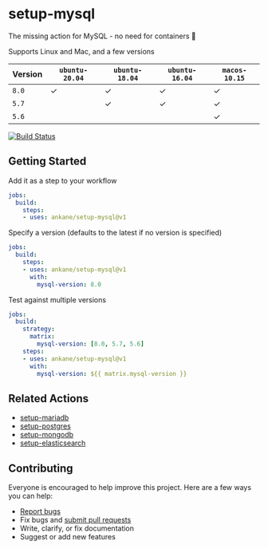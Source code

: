 # setup-mysql

The missing action for MySQL - no need for containers :tada:

Supports Linux and Mac, and a few versions

Version | `ubuntu-20.04` | `ubuntu-18.04` | `ubuntu-16.04` | `macos-10.15`
--- | --- | --- | --- | ---
`8.0` | ✓ | ✓ | ✓ | ✓
`5.7` | | ✓ | ✓ | ✓
`5.6` | | | | ✓

[![Build Status](https://github.com/ankane/setup-mysql/workflows/build/badge.svg?branch=v1)](https://github.com/ankane/setup-mysql/actions)

## Getting Started

Add it as a step to your workflow

```yml
jobs:
  build:
    steps:
    - uses: ankane/setup-mysql@v1
```

Specify a version (defaults to the latest if no version is specified)

```yml
jobs:
  build:
    steps:
    - uses: ankane/setup-mysql@v1
      with:
        mysql-version: 8.0
```

Test against multiple versions

```yml
jobs:
  build:
    strategy:
      matrix:
        mysql-version: [8.0, 5.7, 5.6]
    steps:
    - uses: ankane/setup-mysql@v1
      with:
        mysql-version: ${{ matrix.mysql-version }}
```

## Related Actions

- [setup-mariadb](https://github.com/ankane/setup-mariadb)
- [setup-postgres](https://github.com/ankane/setup-postgres)
- [setup-mongodb](https://github.com/ankane/setup-mongodb)
- [setup-elasticsearch](https://github.com/ankane/setup-elasticsearch)

## Contributing

Everyone is encouraged to help improve this project. Here are a few ways you can help:

- [Report bugs](https://github.com/ankane/setup-mysql/issues)
- Fix bugs and [submit pull requests](https://github.com/ankane/setup-mysql/pulls)
- Write, clarify, or fix documentation
- Suggest or add new features
